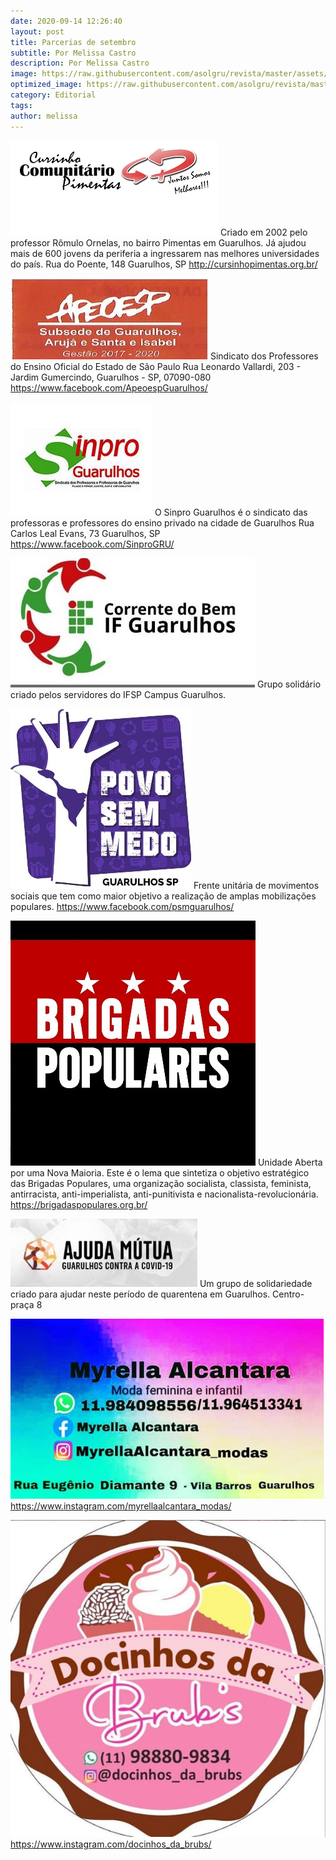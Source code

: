 ```yaml
---
date: 2020-09-14 12:26:40
layout: post
title: Parcerias de setembro
subtitle: Por Melissa Castro
description: Por Melissa Castro
image: https://raw.githubusercontent.com/asolgru/revista/master/assets/img/outros/fre.jpeg
optimized_image: https://raw.githubusercontent.com/asolgru/revista/master/assets/img/outros/fre.jpeg
category: Editorial
tags:
author: melissa
---
```


![Parceria](https://raw.githubusercontent.com/asolgru/revista/master/assets/img/parcerias/1.png "Parceria")
Criado em 2002 pelo professor Rômulo Ornelas, no bairro Pimentas em Guarulhos. Já ajudou mais de 600 jovens da periferia a ingressarem nas melhores universidades do país.
Rua do Poente, 148
Guarulhos, SP
http://cursinhopimentas.org.br/

![Parceria](https://raw.githubusercontent.com/asolgru/revista/master/assets/img/parcerias/2.jpg "Parceria")
Sindicato dos Professores do Ensino Oficial do Estado de São Paulo
Rua Leonardo Vallardi, 203 - Jardim Gumercindo, Guarulhos - SP, 07090-080
https://www.facebook.com/ApeoespGuarulhos/

![Parceria](https://raw.githubusercontent.com/asolgru/revista/master/assets/img/parcerias/3.jpg "Parceria")
O Sinpro Guarulhos é o sindicato das professoras e professores do ensino privado na cidade de Guarulhos
Rua Carlos Leal Evans, 73
Guarulhos, SP
https://www.facebook.com/SinproGRU/

![Parceria](https://raw.githubusercontent.com/asolgru/revista/master/assets/img/parcerias/4.jpg "Parceria")
Grupo solidário criado pelos servidores do IFSP Campus Guarulhos.

![Parceria](https://raw.githubusercontent.com/asolgru/revista/master/assets/img/parcerias/5.jpg "Parceria")
Frente unitária de movimentos sociais que tem como maior objetivo a realização de amplas mobilizações populares.
https://www.facebook.com/psmguarulhos/

![Parceria](https://raw.githubusercontent.com/asolgru/revista/master/assets/img/parcerias/6.jpg "Parceria")
Unidade Aberta por uma Nova Maioria. Este é o lema que sintetiza o objetivo estratégico das Brigadas Populares, uma organização socialista, classista, feminista, antirracista, anti-imperialista, anti-punitivista e nacionalista-revolucionária.
https://brigadaspopulares.org.br/

![Parceria](https://raw.githubusercontent.com/asolgru/revista/master/assets/img/parcerias/7.jpg "Parceria")
Um grupo de solidariedade criado para ajudar neste período de quarentena em Guarulhos. Centro-praça 8

![Parceria](https://raw.githubusercontent.com/asolgru/revista/master/assets/img/parcerias/8.png "Parceria")
https://www.instagram.com/myrellaalcantara_modas/

![Parceria](https://raw.githubusercontent.com/asolgru/revista/master/assets/img/parcerias/9.png "Parceria")
https://www.instagram.com/docinhos_da_brubs/
